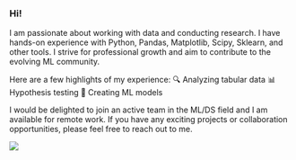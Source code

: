 ### Hi!

I am passionate about working with data and conducting research. I have hands-on experience with Python, Pandas, Matplotlib, Scipy, Sklearn, and other tools. I strive for professional growth and aim to contribute to the evolving ML community.

Here are a few highlights of my experience:
🔍 Analyzing tabular data
📊 Hypothesis testing
🤖 Creating ML models

I would be delighted to join an active team in the ML/DS field and I am available for remote work. If you have any exciting projects or collaboration opportunities, please feel free to reach out to me.

<!--
**dmakhazen/dmakhazen** is a ✨ _special_ ✨ repository because its `README.md` (this file) appears on your GitHub profile.

Here are some ideas to get you started:

- 🔭 I’m currently working on ...
- 🌱 I’m currently learning ...
- 👯 I’m looking to collaborate on ...
- 🤔 I’m looking for help with ...
- 💬 Ask me about ...
- 📫 How to reach me: ...
- 😄 Pronouns: ...
- ⚡ Fun fact: ...
-->

<img src="https://github-readme-stats.vercel.app/api/top-langs?username=dmakhazen&layout=compact"/>

